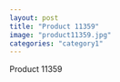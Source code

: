 ```yaml
---
layout: post
title: "Product 11359"
image: "product11359.jpg"
categories: "category1"
---
```

Product 11359
